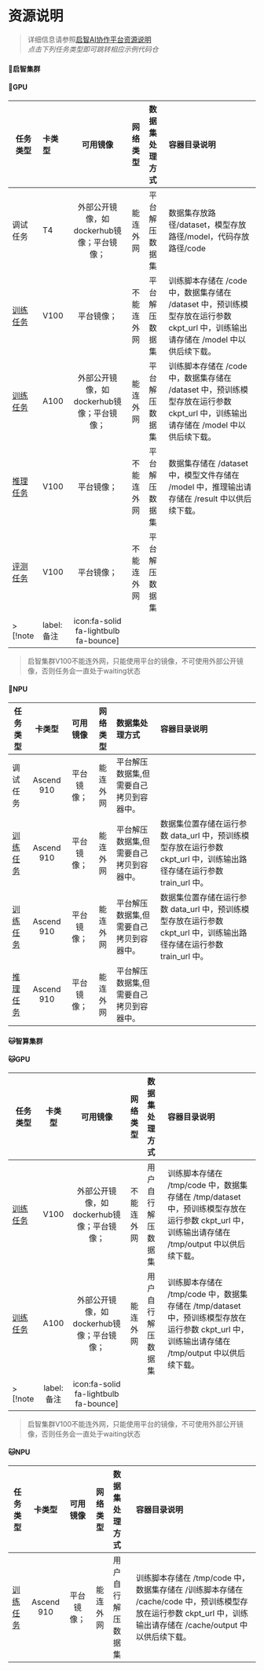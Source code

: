 
#  资源说明

> 详细信息请参照[启智AI协作平台资源说明](https://git.openi.org.cn/resource_desc)\
>  *点击下列任务类型即可跳转相应示例代码仓*

<!-- tabs:start -->

#### **🐶启智集群**
<!-- tabs:start -->
#### **🐶GPU**
| 任务类型 | 卡类型 | 可用镜像 |  网络类型 |数据集处理方式|容器目录说明|
|---------|:-|:------:|:------:|:--------|:------------|
| 调试任务 | T4 |外部公开镜像，如dockerhub镜像；平台镜像；| 能连外网|平台解压数据集| 数据集存放路径/dataset，模型存放路径/model，代码存放路径/code |
| [训练任务](https://git.openi.org.cn/OpenIOSSG/MNIST_PytorchExample_GPU) | V100 |	平台镜像；| 不能连外网|平台解压数据集| 训练脚本存储在 /code 中，数据集存储在 /dataset 中，预训练模型存放在运行参数 ckpt_url 中，训练输出请存储在 /model 中以供后续下载。 |
| [训练任务](https://git.openi.org.cn/OpenIOSSG/MNIST_PytorchExample_GPU) | A100 |外部公开镜像，如dockerhub镜像；平台镜像；| 能连外网|平台解压数据集| 训练脚本存储在 /code 中，数据集存储在 /dataset 中，预训练模型存放在运行参数 ckpt_url 中，训练输出请存储在 /model 中以供后续下载。 |
| [推理任务](https://git.openi.org.cn/OpenIOSSG/MNIST_PytorchExample_GPU/src/branch/master/inference.py)	 | V100 | 平台镜像；| 不能连外网 |平台解压数据集| 数据集存储在 /dataset 中，模型文件存储在 /model 中，推理输出请存储在 /result 中以供后续下载。 |
| [评测任务](https://git.openi.org.cn/OpenIOSSG/aisafety)	 | V100 | 平台镜像；| 不能连外网 |平台解压数据集|  |
>[!note|label:备注|icon:fa-solid fa-lightbulb fa-bounce]
>启智集群V100不能连外网，只能使用平台的镜像，不可使用外部公开镜像，否则任务会一直处于waiting状态
#### **🐶NPU**
| 任务类型 | 卡类型 | 可用镜像 |  网络类型 |数据集处理方式|容器目录说明|
|---------|:-:|:------:|:------:|:--------|:------------|
| 调试任务 | Ascend 910 | 平台镜像；| 能连外网|平台解压数据集,但需要自己拷贝到容器中。| |
| [训练任务](https://git.openi.org.cn/OpenIOSSG/MNIST_Example) | Ascend 910 |	平台镜像；| 能连外网|平台解压数据集,但需要自己拷贝到容器中。| 数据集位置存储在运行参数 data_url 中，预训练模型存放在运行参数 ckpt_url 中，训练输出路径存储在运行参数 train_url 中。 |
| [训练任务](https://git.openi.org.cn/OpenIOSSG/MNIST_Example) | Ascend 910 |平台镜像；| 能连外网|平台解压数据集,但需要自己拷贝到容器中。| 数据集位置存储在运行参数 data_url 中，预训练模型存放在运行参数 ckpt_url 中，训练输出路径存储在运行参数 train_url 中。 |
| [推理任务](https://git.openi.org.cn/OpenIOSSG/aisafety)	 | Ascend 910 | 平台镜像；| 能连外网 |平台解压数据集,但需要自己拷贝到容器中。|  
<!-- tabs:end -->

#### **🐱智算集群**
<!-- tabs:start -->
#### **🐱GPU**
| 任务类型 | 卡类型 | 可用镜像 |  网络类型 |数据集处理方式|容器目录说明|
|--------------|:-:|:------:|:------:|:--------|:---------|
| [训练任务](https://git.openi.org.cn/OpenIOSSG/MNIST_PytorchExample_GPU/src/branch/master/train_for_c2net.py) | V100 |	外部公开镜像，如dockerhub镜像；平台镜像；| 不能连外网|用户自行解压数据集| 训练脚本存储在 /tmp/code 中，数据集存储在 /tmp/dataset 中，预训练模型存放在运行参数 ckpt_url 中，训练输出请存储在 /tmp/output 中以供后续下载。 |
| [训练任务](https://git.openi.org.cn/OpenIOSSG/MNIST_PytorchExample_GPU/src/branch/master/train_for_c2net.py) | A100 |	外部公开镜像，如dockerhub镜像；平台镜像；| 能连外网|用户自行解压数据集| 训练脚本存储在 /tmp/code 中，数据集存储在 /tmp/dataset 中，预训练模型存放在运行参数 ckpt_url 中，训练输出请存储在 /tmp/output 中以供后续下载。 |
>[!note|label:备注|icon:fa-solid fa-lightbulb fa-bounce]
>启智集群V100不能连外网，只能使用平台的镜像，不可使用外部公开镜像，否则任务会一直处于waiting状态
#### **🐱NPU**
| 任务类型 | 卡类型 | 可用镜像 |  网络类型 |数据集处理方式|容器目录说明|
|--------------|:-:|:------:|:------:|:---------|:---------|
| [训练任务](https://git.openi.org.cn/OpenIOSSG/MNIST_Example/src/branch/master/train_for_c2net.py) | Ascend 910 |平台镜像；| 能连外网|用户自行解压数据集| 训练脚本存储在 /tmp/code 中，数据集存储在 /训练脚本存储在 /cache/code 中，预训练模型存放在运行参数 ckpt_url 中，训练输出请存储在 /cache/output 中以供后续下载。 |
<!-- tabs:end -->

<!-- tabs:end -->